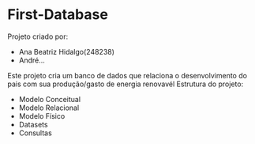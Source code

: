 # First-Database
Projeto criado por:
- Ana Beatriz Hidalgo(248238)
- André...

Este projeto cria um banco de dados que relaciona o desenvolvimento do pais com sua produção/gasto de energia renovavél
Estrutura do projeto:
- Modelo Conceitual
- Modelo Relacional
- Modelo Físico
- Datasets
- Consultas
